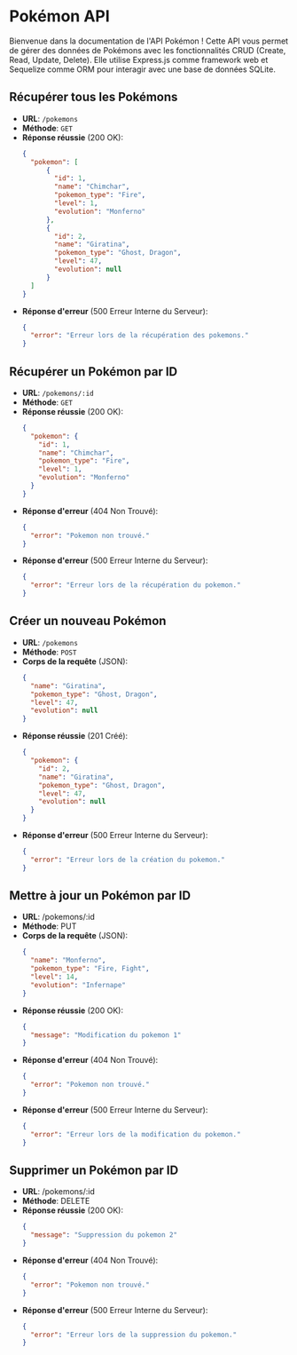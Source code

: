 # Pokémon API

Bienvenue dans la documentation de l'API Pokémon ! Cette API vous permet de gérer des données de Pokémons avec les fonctionnalités CRUD (Create, Read, Update, Delete). Elle utilise Express.js comme framework web et Sequelize comme ORM pour interagir avec une base de données SQLite.

## Récupérer tous les Pokémons

- **URL**: `/pokemons`
- **Méthode**: `GET`
- **Réponse réussie** (200 OK):
  ```json
  {
    "pokemon": [
        {
          "id": 1,
          "name": "Chimchar",
          "pokemon_type": "Fire",
          "level": 1,
          "evolution": "Monferno"
        },
        {
          "id": 2,
          "name": "Giratina",
          "pokemon_type": "Ghost, Dragon",
          "level": 47,
          "evolution": null
        }
    ]
  }
  
- **Réponse d'erreur** (500 Erreur Interne du Serveur):
  ```json
  {
    "error": "Erreur lors de la récupération des pokemons."
  }

## Récupérer un Pokémon par ID

- **URL**: `/pokemons/:id`
- **Méthode**: `GET`
- **Réponse réussie** (200 OK):
  ```json
  {
    "pokemon": {
      "id": 1,
      "name": "Chimchar",
      "pokemon_type": "Fire",
      "level": 1,
      "evolution": "Monferno"
    }
  }

- **Réponse d'erreur** (404 Non Trouvé):
  ```json
  {
    "error": "Pokemon non trouvé."
  }
- **Réponse d'erreur** (500 Erreur Interne du Serveur):
  ```json
  {
    "error": "Erreur lors de la récupération du pokemon."
  }

## Créer un nouveau Pokémon
- **URL**: `/pokemons`
- **Méthode**: `POST`
- **Corps de la requête** (JSON):
  ```json
  {
    "name": "Giratina",
    "pokemon_type": "Ghost, Dragon",
    "level": 47,
    "evolution": null
  }

- **Réponse réussie** (201 Créé):
  ```json
  {
    "pokemon": {
      "id": 2,
      "name": "Giratina",
      "pokemon_type": "Ghost, Dragon",
      "level": 47,
      "evolution": null
    }
  }

- **Réponse d'erreur** (500 Erreur Interne du Serveur):
  ```json
  {
    "error": "Erreur lors de la création du pokemon."
  }

## Mettre à jour un Pokémon par ID
- **URL**: /pokemons/:id
- **Méthode**: PUT
- **Corps de la requête** (JSON):
  ```json
  {
    "name": "Monferno",
    "pokemon_type": "Fire, Fight",
    "level": 14,
    "evolution": "Infernape"
  }

- **Réponse réussie** (200 OK):
  ```json
  {
    "message": "Modification du pokemon 1"
  }

- **Réponse d'erreur** (404 Non Trouvé):
  ```json
  {
    "error": "Pokemon non trouvé."
  }

- **Réponse d'erreur** (500 Erreur Interne du Serveur):
  ```json
  {
    "error": "Erreur lors de la modification du pokemon."
  }

## Supprimer un Pokémon par ID
- **URL**: /pokemons/:id
- **Méthode**: DELETE
- **Réponse réussie** (200 OK):
  ```json
  {
    "message": "Suppression du pokemon 2"
  }

- **Réponse d'erreur** (404 Non Trouvé):
  ```json
  {
    "error": "Pokemon non trouvé."
  }

- **Réponse d'erreur** (500 Erreur Interne du Serveur):
  ```json
  {
    "error": "Erreur lors de la suppression du pokemon."
  }